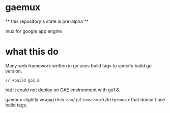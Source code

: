 # gaemux

** this repository's state is  pre-alpha **

mux for google app engine

# what this do

Many web framework written in go uses build tags to specify build go version.
```
// +build go1.8
```
but it could not  deploy on GAE environment with go1.8.

gaemux slightly wrap`github.com/julienschmidt/httprouter` that doesn't use build tags.



